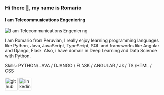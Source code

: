 ### Hi there 👋, my name is Romario
#### I am Telecommunications Engeniering
![I am Telecommunications Engeniering](https://arturssmirnovs.github.io/github-profile-readme-generator/images/banner.png)

I am Romario from Peruvian,
I really enjoy learning  programming languages like Python, Java, JavaScript, TypeScript, SQL and frameworks  like Angular and Django, Flask. Also, i have domain in Deep Learning and Data Science with Python.

Skills: PYTHON/ JAVA / DJANGO / FLASK / ANGULAR / JS / TS /HTML / CSS


[<img src='https://cdn.jsdelivr.net/npm/simple-icons@3.0.1/icons/github.svg' alt='github' height='40'>](https://github.com/quisperomario)  [<img src='https://cdn.jsdelivr.net/npm/simple-icons@3.0.1/icons/linkedin.svg' alt='linkedin' height='40'>](https://www.linkedin.com/in/Romario-Quispe-Huaman/) 


